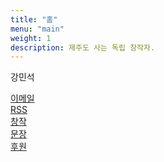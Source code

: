 ```yaml
---
title: "홈"
menu: "main"
weight: 1
description: 제주도 사는 독립 창작자.
---
```


<style>
li {
  list-style: none;
}

ul {
  padding: 0;
}
</style>

강민석

<ul>
<li><a href="https://letterbird.co/kang">이메일</a></li>
<li><a href="https://kangminsuk.com/ko/blog/index.xml">RSS</a></li>
<li><a href="https://kangminsuk.com/my-apps/">창작</a></li>
<li><a href="https://kangminsuk.com/sentences/">문장</a></li>
<li><a href="https://ko-fi.com/kangminsuk">후원</a></li>
</ul>